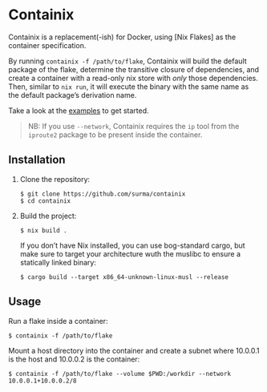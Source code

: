 # Containix

Containix is a replacement(-ish) for Docker, using [Nix Flakes] as the container specification.

By running `containix -f /path/to/flake`, Containix will build the default package of the flake, determine the transitive closure of dependencies, and create a container with a read-only nix store with _only_ those dependencies. Then, similar to `nix run`, it will execute the binary with the same name as the default package’s derivation name.

Take a look at the [examples](./example/) to get started.

> NB: If you use `--network`, Containix requires the `ip` tool from the `iproute2` package to be present inside the container.

## Installation

1. Clone the repository:

   ```console
   $ git clone https://github.com/surma/containix
   $ cd containix
   ```

2. Build the project:

   ```console
   $ nix build .
   ```

   If you don’t have Nix installed, you can use bog-standard cargo, but make sure to target your architecture wuth the muslibc to ensure a statically linked binary:

   ```console
   $ cargo build --target x86_64-unknown-linux-musl --release
   ```

## Usage

Run a flake inside a container:

```console
$ containix -f /path/to/flake
```

Mount a host directory into the container and create a subnet where 10.0.0.1 is the host and 10.0.0.2 is the container:

```console
$ containix -f /path/to/flake --volume $PWD:/workdir --network 10.0.0.1+10.0.0.2/8
```
